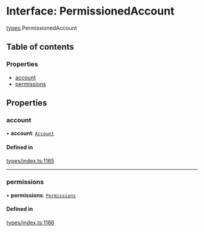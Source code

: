 # Interface: PermissionedAccount

[types](../wiki/types).PermissionedAccount

## Table of contents

### Properties

- [account](../wiki/types.PermissionedAccount#account)
- [permissions](../wiki/types.PermissionedAccount#permissions)

## Properties

### account

• **account**: [`Account`](../wiki/api.entities.Account.Account)

#### Defined in

[types/index.ts:1165](https://github.com/PolymathNetwork/polymesh-sdk/blob/c37bc05d/src/types/index.ts#L1165)

___

### permissions

• **permissions**: [`Permissions`](../wiki/types.Permissions)

#### Defined in

[types/index.ts:1166](https://github.com/PolymathNetwork/polymesh-sdk/blob/c37bc05d/src/types/index.ts#L1166)
